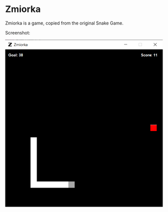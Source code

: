 # Zmiorka
<p>Zmiorka is a game, copied from the original Snake Game.</p>

<p>Screenshot:</p>

![Alt text](zmiorkapic.PNG)
